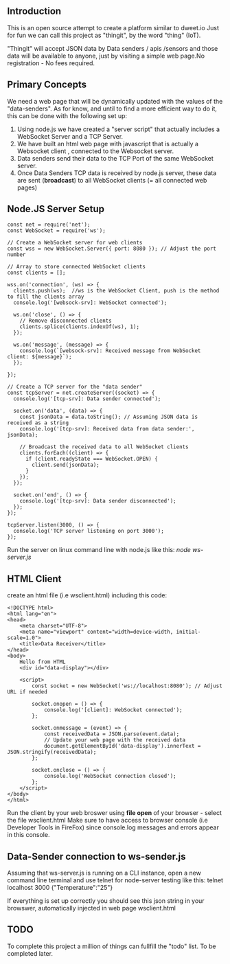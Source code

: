 ## Introduction
This is an open source attempt to create a platform similar to dweet.io
Just for fun we can call this project as "thingit", by the word "thing" (IoT).

"Thingit" will accept JSON data by Data senders / apis /sensors and those data will be available to anyone, just by visiting
a simple web page.No registration - No fees required.

## Primary Concepts
We need a web page that will be dynamically updated with the values of the "data-senders".
As for know, and until to find a more efficient way to do it, this can be done with the following set up:

1. Using node.js we have created a "server script" that actually includes a WebSocket Server and a TCP Server.
2. We have built an html web page with javascript that is actually a Websocket client , connected to the Websocket server.
3. Data senders send their data to the TCP Port of the same WebSocket server.
4. Once Data Senders TCP data is received by node.js server, these data are sent (**broadcast**) to all WebSocket clients (= all connected web pages)

## Node.JS Server Setup
    const net = require('net');
    const WebSocket = require('ws');

    // Create a WebSocket server for web clients
    const wss = new WebSocket.Server({ port: 8080 }); // Adjust the port number

    // Array to store connected WebSocket clients
    const clients = [];

    wss.on('connection', (ws) => {
      clients.push(ws);  //ws is the WebSocket Client, push is the method to fill the clients array
      console.log('[websock-srv]: WebSocket connected');

      ws.on('close', () => {
        // Remove disconnected clients
        clients.splice(clients.indexOf(ws), 1);
      });

      ws.on('message', (message) => {
        console.log(`[websock-srv]: Received message from WebSocket client: ${message}`);
      });

    });

    // Create a TCP server for the "data sender"
    const tcpServer = net.createServer((socket) => {
      console.log('[tcp-srv]: Data sender connected');

      socket.on('data', (data) => {
        const jsonData = data.toString(); // Assuming JSON data is received as a string
        console.log('[tcp-srv]: Received data from data sender:', jsonData);

        // Broadcast the received data to all WebSocket clients
        clients.forEach((client) => {
          if (client.readyState === WebSocket.OPEN) {
            client.send(jsonData);
          }
        });
      });

      socket.on('end', () => {
        console.log('[tcp-srv]: Data sender disconnected');
      });
    });

    tcpServer.listen(3000, () => {
      console.log('TCP server listening on port 3000');
    });

Run the server on linux command line with node.js like this:
*node ws-server.js*

## HTML Client
create an html file (i.e wsclient.html) including this code:    

    <!DOCTYPE html>
    <html lang="en">
    <head>
        <meta charset="UTF-8">
        <meta name="viewport" content="width=device-width, initial-scale=1.0">
        <title>Data Receiver</title>
    </head>
    <body>
        Hello from HTML    
        <div id="data-display"></div>
        
        <script>
            const socket = new WebSocket('ws://localhost:8080'); // Adjust URL if needed

            socket.onopen = () => {
                console.log('[client]: WebSocket connected');
            };

            socket.onmessage = (event) => {
                const receivedData = JSON.parse(event.data);
                // Update your web page with the received data
                document.getElementById('data-display').innerText = JSON.stringify(receivedData);
            };

            socket.onclose = () => {
                console.log('WebSocket connection closed');
            };
        </script>
    </body>
    </html>

Run the client by your web broswer using **file open** of your browser - select the file wsclient.html
Make sure to have access to browser console (i.e Developer Tools in FireFox) since console.log messages and errors appear in this console.

## Data-Sender connection to ws-sender.js 
Assuming that ws-server.js is running on a CLI instance, open a new command line terminal and use telnet for node-server testing like this:
    telnet localhost 3000
    <telnet messages about the connection>
    {"Temperature":"25"}

If everything is set up correctly you should see this json string in your browswer, automatically injected in web page wsclient.html

## TODO
To complete this project a million of things can fullfill the "todo" list.
To be completed later.
